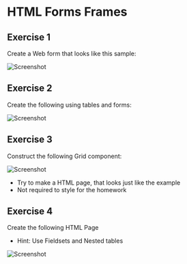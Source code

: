# HTML Forms Frames

## Exercise 1
Create a Web form that looks like this sample:

![Screenshot](https://raw.github.com/jasssonpet/TelerikAcademy/master/html-basics/4.HTMLFormsFrames/1.RegistrationForm.png)

## Exercise 2
Create the following using tables and forms:

![Screenshot](https://raw.github.com/jasssonpet/TelerikAcademy/master/html-basics/4.HTMLFormsFrames/2.Students.png)

## Exercise 3
Construct the following Grid component:

![Screenshot](https://raw.github.com/jasssonpet/TelerikAcademy/master/html-basics/4.HTMLFormsFrames/3.GridComponent.png)

* Try to make a HTML page, that looks just like the example
* Not required to style for the homework

## Exercise 4
Create the following HTML Page
* Hint: Use Fieldsets and Nested tables

![Screenshot](https://raw.github.com/jasssonpet/TelerikAcademy/master/html-basics/4.HTMLFormsFrames/4.NotebookDetails.png)